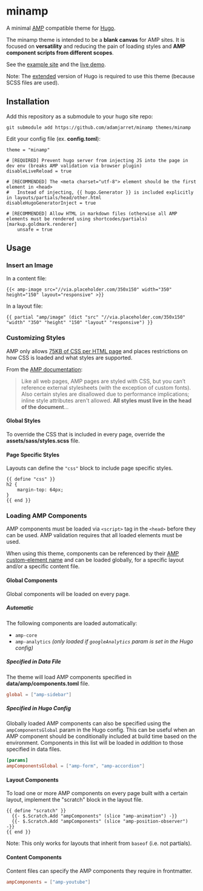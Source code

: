 # minamp

A minimal [AMP](https://ampproject.org) compatible theme for [Hugo](https://gohugo.io).

The minamp theme is intended to be a **blank canvas** for AMP sites.
It is focused on **versatility** and reducing the pain of loading styles and
**AMP component scripts from different scopes**.

See the [example site](https://github.com/adamjarret/minamp-demo)
and the [live demo](https://adamjarret.github.io/minamp-demo).

Note: The [extended](https://gohugo.io/news/0.43-relnotes/#notes)
version of Hugo is required to use this theme (because SCSS files are used).

## Installation

Add this repository as a submodule to your hugo site repo:

    git submodule add https://github.com/adamjarret/minamp themes/minamp

Edit your config file (ex. **config.toml**):

    theme = "minamp"

    # [REQUIRED] Prevent hugo server from injecting JS into the page in dev env (breaks AMP validation via browser plugin)
    disableLiveReload = true

    # [RECOMMENDED] The <meta charset="utf-8"> element should be the first element in <head>
    #   Instead of injecting, {{ hugo.Generator }} is included explicitly in layouts/partials/head/other.html
    disableHugoGeneratorInject = true

    # [RECOMMENDED] Allow HTML in markdown files (otherwise all AMP elements must be rendered using shortcodes/partials)
    [markup.goldmark.renderer]
        unsafe = true

## Usage

### Insert an Image

In a content file:

    {{< amp-image src="//via.placeholder.com/350x150" width="350" height="150" layout="responsive" >}}

In a layout file:

    {{ partial "amp/image" (dict "src" "//via.placeholder.com/350x150" "width" "350" "height" "150" "layout" "responsive") }}

### Customizing Styles

AMP only allows
[75KB of CSS per HTML page](https://www.ampproject.org/docs/reference/validation_errors#stylesheet-too-long)
and places restrictions on how CSS is loaded and what styles are supported.

From the [AMP documentation](https://www.ampproject.org/docs/guides/responsive/style_pages.html):

> Like all web pages, AMP pages are styled with CSS, but you can’t reference external stylesheets
> (with the exception of custom fonts).
> Also certain styles are disallowed due to performance implications; inline style attributes aren't allowed.
> **All styles must live in the head of the document**...

#### Global Styles

To override the CSS that is included in every page, override the **assets/sass/styles.scss** file.

#### Page Specific Styles

Layouts can define the `"css"` block to include page specific styles.

    {{ define "css" }}
    h2 {
        margin-top: 64px;
    }
    {{ end }}

### Loading AMP Components

AMP components must be loaded via `<script>` tag in the `<head>` before they can be used.
AMP validation requires that all loaded elements must be used.

When using this theme, components can be referenced by their
[AMP custom-element name](https://github.com/adamjarret/minamp/blob/master/data/amp/src.json)
and can be loaded globally, for a specific layout and/or a specific content file.

#### Global Components

Global components will be loaded on every page.

##### Automatic

The following components are loaded automatically:

- `amp-core`
- `amp-analytics` _(only loaded if `googleAnalytics` param is set in the Hugo config)_

##### Specified in Data File

The theme will load AMP components specified in **data/amp/components.toml** file.

```toml
global = ["amp-sidebar"]
```

##### Specified in Hugo Config

Globally loaded AMP components can also be specified using the `ampComponentsGlobal` param in the Hugo config.
This can be useful when an AMP component should be conditionally included at build time based on the environment.
Components in this list will be loaded in _addition_ to those specified in data files.

```toml
[params]
ampComponentsGlobal = ["amp-form", "amp-accordion"]
```

#### Layout Components

To load one or more AMP components on every page built with a certain layout,
implement the "scratch" block in the layout file.

```tpl
{{ define "scratch" }}
  {{- $.Scratch.Add "ampComponents" (slice "amp-animation") -}}
  {{- $.Scratch.Add "ampComponents" (slice "amp-position-observer") -}}
{{ end }}
```

Note: This only works for layouts that inherit from `baseof` (i.e. not partials).

#### Content Components

Content files can specify the AMP components they require in frontmatter.

```toml
ampComponents = ["amp-youtube"]
```
